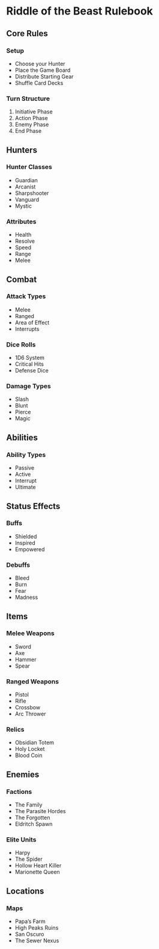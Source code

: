 
# Riddle of the Beast Rulebook

## Core Rules

### Setup
- Choose your Hunter
- Place the Game Board
- Distribute Starting Gear
- Shuffle Card Decks

### Turn Structure
1. Initiative Phase
2. Action Phase
3. Enemy Phase
4. End Phase

## Hunters

### Hunter Classes
- Guardian
- Arcanist
- Sharpshooter
- Vanguard
- Mystic

### Attributes
- Health
- Resolve
- Speed
- Range
- Melee

## Combat

### Attack Types
- Melee
- Ranged
- Area of Effect
- Interrupts

### Dice Rolls
- 1D6 System
- Critical Hits
- Defense Dice

### Damage Types
- Slash
- Blunt
- Pierce
- Magic

## Abilities

### Ability Types
- Passive
- Active
- Interrupt
- Ultimate

## Status Effects

### Buffs
- Shielded
- Inspired
- Empowered

### Debuffs
- Bleed
- Burn
- Fear
- Madness

## Items

### Melee Weapons
- Sword
- Axe
- Hammer
- Spear

### Ranged Weapons
- Pistol
- Rifle
- Crossbow
- Arc Thrower

### Relics
- Obsidian Totem
- Holy Locket
- Blood Coin

## Enemies

### Factions
- The Family
- The Parasite Hordes
- The Forgotten
- Eldritch Spawn

### Elite Units
- Harpy
- The Spider
- Hollow Heart Killer
- Marionette Queen

## Locations

### Maps
- Papa’s Farm
- High Peaks Ruins
- San Oscuro
- The Sewer Nexus
